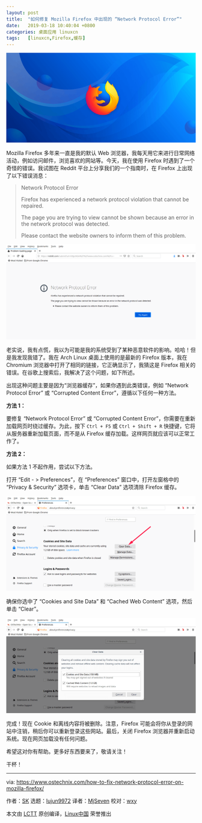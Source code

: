 ```yaml
---
layout: post
title:	"如何修复 Mozilla Firefox 中出现的 “Network Protocol Error”"
date:	2019-03-18 10:40:04 +0800 
categories:	桌面应用 linuxcn 
tags:	[linuxcn,Firefox,缓存]
---
```



![](/Asserts/Images/album/201903/18/104005lo0nz9ivy3w3fwov.png)


Mozilla Firefox 多年来一直是我的默认 Web 浏览器，我每天用它来进行日常网络活动，例如访问邮件，浏览喜欢的网站等。今天，我在使用 Firefox 时遇到了一个奇怪的错误。我试图在 Reddit 平台上分享我们的一个指南时，在 Firefox 上出现了以下错误消息：



> 
> Network Protocol Error
> 
> 
> Firefox has experienced a network protocol violation that cannot be repaired.
> 
> 
> The page you are trying to view cannot be shown because an error in the network protocol was detected.
> 
> 
> Please contact the website owners to inform them of this problem.
> 
> 
> 


![](/Asserts/Images/album/201903/18/104006kn8v6q1q3qxkd86x.png)


老实说，我有点慌，我以为可能是我的系统受到了某种恶意软件的影响。哈哈！但是我发现我错了。我在 Arch Linux 桌面上使用的是最新的 Firefox 版本，我在 Chromium 浏览器中打开了相同的链接，它正确显示了，我猜这是 Firefox 相关的错误。在谷歌上搜索后，我解决了这个问题，如下所述。


出现这种问题主要是因为“浏览器缓存”，如果你遇到此类错误，例如 “Network Protocol Error” 或 “Corrupted Content Error”，遵循以下任何一种方法。


**方法 1：**


要修复 “Network Protocol Error” 或 “Corrupted Content Error”，你需要在重新加载网页时绕过缓存。为此，按下 `Ctrl + F5` 或 `Ctrl + Shift + R` 快捷键，它将从服务器重新加载页面，而不是从 Firefox 缓存加载。这样网页就应该可以正常工作了。


**方法 2：**


如果方法 1 不起作用，尝试以下方法。


打开 “Edit - > Preferences”，在 “Preferences” 窗口中，打开左窗格中的 “Privacy & Security” 选项卡，单击 “Clear Data” 选项清除 Firefox 缓存。


![](/Asserts/Images/album/201903/18/104007pr637rvplm3bpzv0.png)


确保你选中了 “Cookies and Site Data” 和 “Cached Web Content” 选项，然后单击 “Clear”。


![](/Asserts/Images/album/201903/18/104008sucjb04jwpwcj40o.png)


完成！现在 Cookie 和离线内容将被删除。注意，Firefox 可能会将你从登录的网站中注销，稍后你可以重新登录这些网站。最后，关闭 Firefox 浏览器并重新启动系统。现在网页加载没有任何问题。


希望这对你有帮助。更多好东西要来了，敬请关注！


干杯！




---


via: <https://www.ostechnix.com/how-to-fix-network-protocol-error-on-mozilla-firefox/>


作者：[SK](https://www.ostechnix.com/author/sk/) 选题：[lujun9972](https://github.com/lujun9972) 译者：[MjSeven](https://github.com/MjSeven) 校对：[wxy](https://github.com/wxy)


本文由 [LCTT](https://github.com/LCTT/TranslateProject) 原创编译，[Linux中国](https://linux.cn/) 荣誉推出
